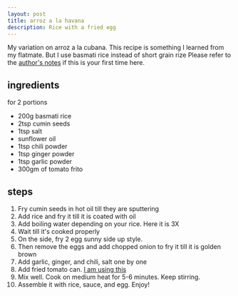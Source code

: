 ```yaml
---
layout: post
title: arroz a la havana
description: Rice with a fried egg
---
```


My variation on arroz a la cubana. This recipe is something I learned from my flatmate. But I use basmati rice instead of short grain rize
Please refer to the [author's notes](https://nchahare.github.io/blog/2022/cooking/) if this is your first time here.

## ingredients
for 2 portions
- 200g basmati rice
- 2tsp cumin seeds
- 1tsp salt
- sunflower oil
- 1tsp chili powder
- 1tsp ginger powder
- 1tsp garlic powder
- 300gm of tomato frito

## steps
1. Fry cumin seeds in hot oil till they are sputtering
2. Add rice and fry it till it is coated with oil
3. Add boiling water depending on your rice. Here it is 3X
4. Wait till it's cooked properly
5. On the side, fry 2 egg sunny side up style. 
6. Then remove the eggs and add chopped onion to fry it till it is golden brown
6. Add garlic, ginger, and chili, salt one by one
7. Add fried tomato can. [I am using this](https://es.openfoodfacts.org/producto/8480000171313/tomate-frito-receta-artesana-hacendado)
8. Mix well. Cook on medium heat for 5-6 minutes. Keep stirring. 
10. Assemble it with rice, sauce, and egg. Enjoy!


